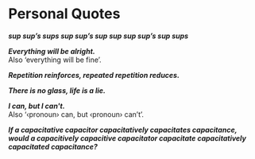 # Personal Quotes
<!-- #SQUARK live!
| dest = lists/quotes/self
| style = quotes
| index = lists / quotes / personal
| shard = #INDEX
-->


***sup sup’s sups sup sup’s sup sup sup sup’s sup sups***

***Everything will be alright.***  
Also ‘everything will be fine’.

***Repetition reinforces, repeated repetition reduces.***

***There is no glass, life is a lie.***

***I can, but I can't.***  
Also ‘‹pronoun› can, but ‹pronoun› can’t’.

***If a capacitative capacitor capacitatively capacitates capacitance, would a capacitively capacitive capacitator capacitate capacitatively capacitated capacitance?***
